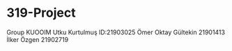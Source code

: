 # 319-Project
Group KUOOIM
Utku Kurtulmuş ID:21903025
Ömer Oktay Gültekin 21901413
İlker Özgen 21902719
